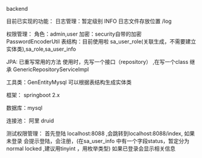 backend

目前已实现的功能：
日志管理：暂定级别 INFO
日志文件存放位置 /log

权限管理：
	角色：admin,user
	加密：security自带的加密 PasswordEncoderUtil
	表结构：目前使用啦 sa_user_role(关联生成，不需要建立实体类),sa_role,sa_user_info
	

JPA: 已重写常用的方法
	使用时，先写一个接口（repository） ,在写一个class 继承 GenericRepositoryServiceImpl

工具类：GenEntityMysql 可以根据表结构生成实体类

框架： springboot 2.x 

数据库：mysql

连接池： 阿里 druid

测试权限管理：
	首先登陆 localhost:8088 ,会跳转到localhost:8088/index, 
	如果未登录 会提示登陆，会注册，(在sa_user_info 中有一个字段status，暂定分为 normal locked ,建议用tinyint ，用枚举类型)
	如果已登录会显示相关信息